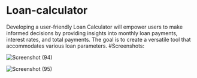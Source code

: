# Loan-calculator
Developing a user-friendly Loan Calculator will empower users to make informed decisions by providing insights into monthly loan payments, interest rates, and total payments. The goal is to create a versatile tool that accommodates various loan parameters.
#Screenshots:

![Screenshot (94)](https://github.com/91sahil/Loan-calculator/assets/163306713/de460bb8-9d38-4a97-9aaf-c28566dd1454)

![Screenshot (95)](https://github.com/91sahil/Loan-calculator/assets/163306713/6631c41e-8aad-4977-899f-4d1acfd92550)
